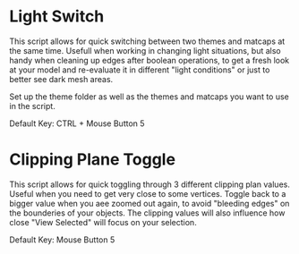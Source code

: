 # Light Switch

This script allows for quick switching between two themes and matcaps at the same time.
Usefull when working in changing light situations, but also handy when cleaning up edges after boolean operations, to get a fresh look at your model and re-evaluate it in different "light conditions" or just to better see dark mesh areas.

Set up the theme folder as well as the themes and matcaps you want to use in the script.

Default Key: CTRL + Mouse Button 5 

# Clipping Plane Toggle

This script allows for quick toggling through 3 different clipping plan values. Useful when you need to get very close to some vertices. Toggle back to a bigger value when you aee zoomed out again, to avoid "bleeding edges" on the bounderies of your objects.
The clipping values will also influence how close "View Selected" will focus on your selection.

Default Key: Mouse Button 5

